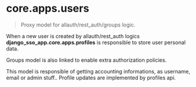 # core.apps.users

> Proxy model for allauth/rest_auth/groups logic.

When a new user is created by allauth/rest_auth logics **django_sso_app.core.apps.profiles** is responsible to store
user personal data.

Groups model is also linked to enable extra authorization policies.

This model is responsible of getting accounting informations, as username, email or admin stuff..
Profile updates are implemented by profiles api.
 